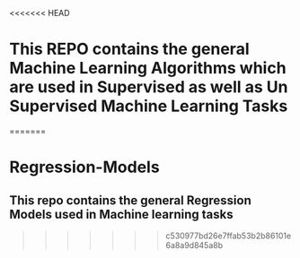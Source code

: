 <<<<<<< HEAD
# This REPO contains the general Machine Learning Algorithms which are used in Supervised as well as Un Supervised Machine Learning Tasks
=======
# Regression-Models

## This repo contains the general Regression Models used in Machine learning tasks
>>>>>>> c530977bd26e7ffab53b2b86101e6a8a9d845a8b
